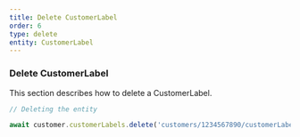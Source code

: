 ```yaml
---
title: Delete CustomerLabel
order: 6
type: delete
entity: CustomerLabel
---
```


### Delete CustomerLabel

This section describes how to delete a CustomerLabel.

```javascript
// Deleting the entity

await customer.customerLabels.delete('customers/1234567890/customerLabels/123123123')
```
